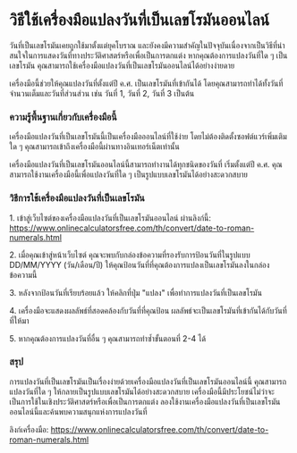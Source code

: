 วิธีใช้เครื่องมือแปลงวันที่เป็นเลขโรมันออนไลน์
==============================================

วันที่เป็นเลขโรมันเคยถูกใช้มาตั้งแต่ยุคโบราณ และยังคงมีความสำคัญในปัจจุบันเนื่องจากเป็นวิธีที่น่าสนใจในการแสดงวันที่ทางประวัติศาสตร์หรือเพื่อเป็นการตกแต่ง หากคุณต้องการแปลงวันที่ใด ๆ เป็นเลขโรมัน คุณสามารถใช้เครื่องมือแปลงวันที่เป็นเลขโรมันออนไลน์ได้อย่างง่ายดาย

เครื่องมือนี้ช่วยให้คุณแปลงวันที่ตั้งแต่ปี ค.ศ. เป็นเลขโรมันที่เข้ากันได้ โดยคุณสามารถทำได้ทั้งวันที่จำนวนเต็มและวันที่ส่วนส่วน เช่น วันที่ 1, วันที่ 2, วันที่ 3 เป็นต้น

### ความรู้พื้นฐานเกี่ยวกับเครื่องมือนี้

เครื่องมือแปลงวันที่เป็นเลขโรมันนี้เป็นเครื่องมือออนไลน์ที่ใช้ง่าย โดยไม่ต้องติดตั้งซอฟต์แวร์เพิ่มเติมใด ๆ คุณสามารถเข้าถึงเครื่องมือนี้ผ่านทางอินเทอร์เน็ตเท่านั้น

เครื่องมือแปลงวันที่เป็นเลขโรมันออนไลน์นี้สามารถทำงานได้ทุกชนิดของวันที่ เริ่มตั้งแต่ปี ค.ศ. คุณสามารถใช้งานเครื่องมือนี้เพื่อแปลงวันที่ใด ๆ เป็นรูปแบบเลขโรมันได้อย่างสะดวกสบาย

### วิธีการใช้เครื่องมือแปลงวันที่เป็นเลขโรมัน

1\. เข้าสู่เว็บไซต์ของเครื่องมือแปลงวันที่เป็นเลขโรมันออนไลน์ ผ่านลิงก์นี้: <https://www.onlinecalculatorsfree.com/th/convert/date-to-roman-numerals.html>

2\. เมื่อคุณเข้าสู่หน้าเว็บไซต์ คุณจะพบกับกล่องข้อความที่รองรับการป้อนวันที่ในรูปแบบ DD/MM/YYYY (วัน/เดือน/ปี) ให้คุณป้อนวันที่ที่คุณต้องการแปลงเป็นเลขโรมันลงในกล่องข้อความนี้

3\. หลังจากป้อนวันที่เรียบร้อยแล้ว ให้คลิกที่ปุ่ม "แปลง" เพื่อทำการแปลงวันที่เป็นเลขโรมัน

4\. เครื่องมือจะแสดงผลลัพธ์ที่สอดคล้องกับวันที่ที่คุณป้อน ผลลัพธ์จะเป็นเลขโรมันที่เข้ากันได้กับวันที่ที่ให้มา

5\. หากคุณต้องการแปลงวันที่อื่น ๆ คุณสามารถทำซ้ำขั้นตอนที่ 2-4 ได้

### สรุป

การแปลงวันที่เป็นเลขโรมันเป็นเรื่องง่ายด้วยเครื่องมือแปลงวันที่เป็นเลขโรมันออนไลน์นี้ คุณสามารถแปลงวันที่ใด ๆ ให้กลายเป็นรูปแบบเลขโรมันได้อย่างสะดวกสบาย เครื่องมือนี้มีประโยชน์ไม่ว่าจะเป็นการใช้ในเชิงประวัติศาสตร์หรือเพื่อเป็นการตกแต่ง ลองใช้งานเครื่องมือแปลงวันที่เป็นเลขโรมันออนไลน์นี้และค้นพบความสนุกแห่งการแปลงวันที่

ลิงก์เครื่องมือ: <https://www.onlinecalculatorsfree.com/th/convert/date-to-roman-numerals.html>